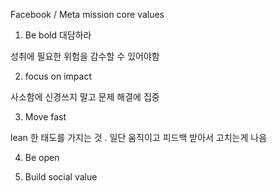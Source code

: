 Facebook / Meta mission core values


1. Be bold 대담하라

성취에 필요한 위험을 감수할 수 있어야함

2. focus on impact

사소함에 신경쓰지 말고 문제 해결에 집중


3. Move fast

lean 한 태도를 가지는 것 . 일단 움직이고 피드백 받아서 고치는게 나음

4. Be open

5. Build social value

